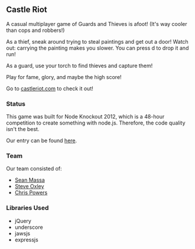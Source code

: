 ## Castle Riot

A casual multiplayer game of Guards and Thieves is afoot! (It's way cooler than cops and robbers!)

As a thief, sneak around trying to steal paintings and get out a door! Watch out: carrying the painting makes you slower. You can press d to drop it and run!

As a guard, use your torch to find thieves and capture them!

Play for fame, glory, and maybe the high score!

Go to [castleriot.com](http://www.castleriot.com) to check it out!

### Status

This game was built for Node Knockout 2012, which is a 48-hour competition to create something with node.js. Therefore, the code quality isn't the best.

Our entry can be found [here](http://nodeknockout.com/teams/third-times-the-char).

### Team

Our team consisted of:

* [Sean Massa](http://massalabs.com/)
* [Steve Oxley](http://stevenoxley.com/about)
* [Chris Powers](http://chrisjpowers.com/)

### Libraries Used

* jQuery
* underscore
* jawsjs
* expressjs
